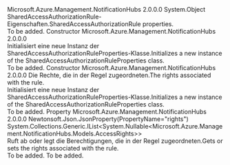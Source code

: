 <Type Name="SharedAccessAuthorizationRuleProperties" FullName="Microsoft.Azure.Management.NotificationHubs.Models.SharedAccessAuthorizationRuleProperties">
  <TypeSignature Language="C#" Value="public class SharedAccessAuthorizationRuleProperties" />
  <TypeSignature Language="ILAsm" Value=".class public auto ansi beforefieldinit SharedAccessAuthorizationRuleProperties extends System.Object" />
  <TypeSignature Language="DocId" Value="T:Microsoft.Azure.Management.NotificationHubs.Models.SharedAccessAuthorizationRuleProperties" />
  <TypeSignature Language="VB.NET" Value="Public Class SharedAccessAuthorizationRuleProperties" />
  <TypeSignature Language="F#" Value="type SharedAccessAuthorizationRuleProperties = class" />
  <AssemblyInfo>
    <AssemblyName>Microsoft.Azure.Management.NotificationHubs</AssemblyName>
    <AssemblyVersion>2.0.0.0</AssemblyVersion>
  </AssemblyInfo>
  <Base>
    <BaseTypeName>System.Object</BaseTypeName>
  </Base>
  <Interfaces />
  <Docs>
    <summary>
            <span data-ttu-id="c3af2-101">SharedAccessAuthorizationRule-Eigenschaften.</span><span class="sxs-lookup"><span data-stu-id="c3af2-101">SharedAccessAuthorizationRule properties.</span></span>
            </summary>
    <remarks>To be added.</remarks>
  </Docs>
  <Members>
    <Member MemberName=".ctor">
      <MemberSignature Language="C#" Value="public SharedAccessAuthorizationRuleProperties ();" />
      <MemberSignature Language="ILAsm" Value=".method public hidebysig specialname rtspecialname instance void .ctor() cil managed" />
      <MemberSignature Language="DocId" Value="M:Microsoft.Azure.Management.NotificationHubs.Models.SharedAccessAuthorizationRuleProperties.#ctor" />
      <MemberSignature Language="VB.NET" Value="Public Sub New ()" />
      <MemberType>Constructor</MemberType>
      <AssemblyInfo>
        <AssemblyName>Microsoft.Azure.Management.NotificationHubs</AssemblyName>
        <AssemblyVersion>2.0.0.0</AssemblyVersion>
      </AssemblyInfo>
      <Parameters />
      <Docs>
        <summary>
            <span data-ttu-id="c3af2-102">Initialisiert eine neue Instanz der SharedAccessAuthorizationRuleProperties-Klasse.</span><span class="sxs-lookup"><span data-stu-id="c3af2-102">Initializes a new instance of the SharedAccessAuthorizationRuleProperties class.</span></span>
            </summary>
        <remarks>To be added.</remarks>
      </Docs>
    </Member>
    <Member MemberName=".ctor">
      <MemberSignature Language="C#" Value="public SharedAccessAuthorizationRuleProperties (System.Collections.Generic.IList&lt;Nullable&lt;Microsoft.Azure.Management.NotificationHubs.Models.AccessRights&gt;&gt; rights = null);" />
      <MemberSignature Language="ILAsm" Value=".method public hidebysig specialname rtspecialname instance void .ctor(class System.Collections.Generic.IList`1&lt;valuetype System.Nullable`1&lt;valuetype Microsoft.Azure.Management.NotificationHubs.Models.AccessRights&gt;&gt; rights) cil managed" />
      <MemberSignature Language="DocId" Value="M:Microsoft.Azure.Management.NotificationHubs.Models.SharedAccessAuthorizationRuleProperties.#ctor(System.Collections.Generic.IList{System.Nullable{Microsoft.Azure.Management.NotificationHubs.Models.AccessRights}})" />
      <MemberSignature Language="VB.NET" Value="Public Sub New (Optional rights As IList(Of Nullable(Of AccessRights)) = null)" />
      <MemberSignature Language="F#" Value="new Microsoft.Azure.Management.NotificationHubs.Models.SharedAccessAuthorizationRuleProperties : System.Collections.Generic.IList&lt;Nullable&lt;Microsoft.Azure.Management.NotificationHubs.Models.AccessRights&gt;&gt; -&gt; Microsoft.Azure.Management.NotificationHubs.Models.SharedAccessAuthorizationRuleProperties" Usage="new Microsoft.Azure.Management.NotificationHubs.Models.SharedAccessAuthorizationRuleProperties rights" />
      <MemberType>Constructor</MemberType>
      <AssemblyInfo>
        <AssemblyName>Microsoft.Azure.Management.NotificationHubs</AssemblyName>
        <AssemblyVersion>2.0.0.0</AssemblyVersion>
      </AssemblyInfo>
      <Parameters>
        <Parameter Name="rights" Type="System.Collections.Generic.IList&lt;System.Nullable&lt;Microsoft.Azure.Management.NotificationHubs.Models.AccessRights&gt;&gt;" />
      </Parameters>
      <Docs>
        <param name="rights"><span data-ttu-id="c3af2-103">Die Rechte, die in der Regel zugeordneten.</span><span class="sxs-lookup"><span data-stu-id="c3af2-103">The rights associated with the rule.</span></span></param>
        <summary>
            <span data-ttu-id="c3af2-104">Initialisiert eine neue Instanz der SharedAccessAuthorizationRuleProperties-Klasse.</span><span class="sxs-lookup"><span data-stu-id="c3af2-104">Initializes a new instance of the SharedAccessAuthorizationRuleProperties class.</span></span>
            </summary>
        <remarks>To be added.</remarks>
      </Docs>
    </Member>
    <Member MemberName="Rights">
      <MemberSignature Language="C#" Value="public System.Collections.Generic.IList&lt;Nullable&lt;Microsoft.Azure.Management.NotificationHubs.Models.AccessRights&gt;&gt; Rights { get; set; }" />
      <MemberSignature Language="ILAsm" Value=".property instance class System.Collections.Generic.IList`1&lt;valuetype System.Nullable`1&lt;valuetype Microsoft.Azure.Management.NotificationHubs.Models.AccessRights&gt;&gt; Rights" />
      <MemberSignature Language="DocId" Value="P:Microsoft.Azure.Management.NotificationHubs.Models.SharedAccessAuthorizationRuleProperties.Rights" />
      <MemberSignature Language="VB.NET" Value="Public Property Rights As IList(Of Nullable(Of AccessRights))" />
      <MemberSignature Language="F#" Value="member this.Rights : System.Collections.Generic.IList&lt;Nullable&lt;Microsoft.Azure.Management.NotificationHubs.Models.AccessRights&gt;&gt; with get, set" Usage="Microsoft.Azure.Management.NotificationHubs.Models.SharedAccessAuthorizationRuleProperties.Rights" />
      <MemberType>Property</MemberType>
      <AssemblyInfo>
        <AssemblyName>Microsoft.Azure.Management.NotificationHubs</AssemblyName>
        <AssemblyVersion>2.0.0.0</AssemblyVersion>
      </AssemblyInfo>
      <Attributes>
        <Attribute>
          <AttributeName>Newtonsoft.Json.JsonProperty(PropertyName="rights")</AttributeName>
        </Attribute>
      </Attributes>
      <ReturnValue>
        <ReturnType>System.Collections.Generic.IList&lt;System.Nullable&lt;Microsoft.Azure.Management.NotificationHubs.Models.AccessRights&gt;&gt;</ReturnType>
      </ReturnValue>
      <Docs>
        <summary>
            <span data-ttu-id="c3af2-105">Ruft ab oder legt die Berechtigungen, die in der Regel zugeordneten.</span><span class="sxs-lookup"><span data-stu-id="c3af2-105">Gets or sets the rights associated with the rule.</span></span>
            </summary>
        <value>To be added.</value>
        <remarks>To be added.</remarks>
      </Docs>
    </Member>
  </Members>
</Type>
